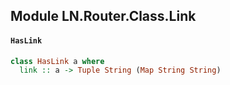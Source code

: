 ## Module LN.Router.Class.Link

#### `HasLink`

``` purescript
class HasLink a where
  link :: a -> Tuple String (Map String String)
```


